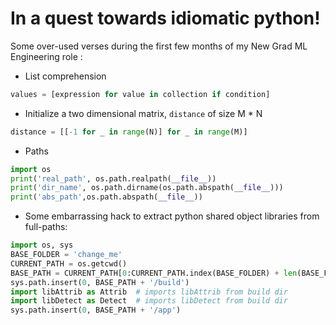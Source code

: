 # In a quest towards idiomatic python!

Some over-used verses during the first few months of my New Grad ML Engineering role :


- List comprehension

```python
values = [expression for value in collection if condition]
```

- Initialize a two dimensional matrix, `distance` of size M * N

```python
distance = [[-1 for _ in range(N)] for _ in range(M)]
```

- Paths

```python
import os
print('real_path', os.path.realpath(__file__))
print('dir_name', os.path.dirname(os.path.abspath(__file__)))
print('abs_path',os.path.abspath(__file__))
```

- Some embarrassing hack to extract python shared object libraries from full-paths:

```python
import os, sys
BASE_FOLDER = 'change_me'
CURRENT_PATH = os.getcwd()
BASE_PATH = CURRENT_PATH[0:CURRENT_PATH.index(BASE_FOLDER) + len(BASE_FOLDER)]
sys.path.insert(0, BASE_PATH + '/build')
import libAttrib as Attrib  # imports libAttrib from build dir
import libDetect as Detect  # imports libDetect from build dir
sys.path.insert(0, BASE_PATH + '/app')
```
